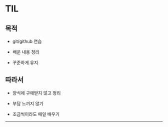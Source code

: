 # TIL

## 목적
- git/github 연습

- 배운 내용 정리

- 꾸준하게 유지

## 따라서

- 양식에 구애받지 않고 정리

- 부담 느끼지 않기

- 조금씩이라도 매일 배우기

 - - - 